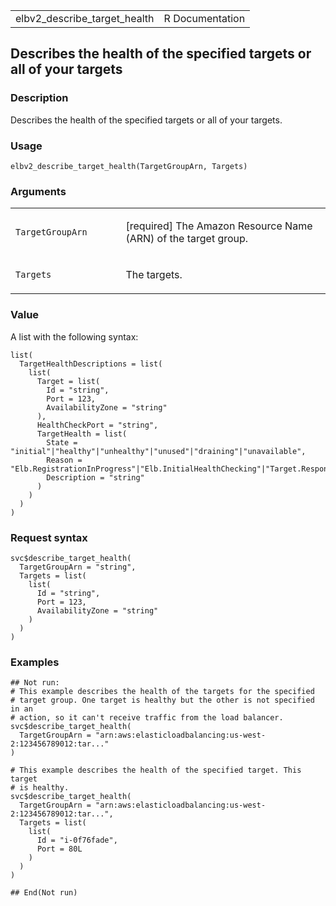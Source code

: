 <table style="width: 100%;">
<tbody>
<tr class="odd">
<td>elbv2_describe_target_health</td>
<td style="text-align: right;">R Documentation</td>
</tr>
</tbody>
</table>

## Describes the health of the specified targets or all of your targets

### Description

Describes the health of the specified targets or all of your targets.

### Usage

    elbv2_describe_target_health(TargetGroupArn, Targets)

### Arguments

<table>
<colgroup>
<col style="width: 35%" />
<col style="width: 65%" />
</colgroup>
<tbody>
<tr class="odd">
<td><code
id="elbv2_describe_target_health_:_TargetGroupArn">TargetGroupArn</code></td>
<td><p>[required] The Amazon Resource Name (ARN) of the target
group.</p></td>
</tr>
<tr class="even">
<td><code
id="elbv2_describe_target_health_:_Targets">Targets</code></td>
<td><p>The targets.</p></td>
</tr>
</tbody>
</table>

### Value

A list with the following syntax:

    list(
      TargetHealthDescriptions = list(
        list(
          Target = list(
            Id = "string",
            Port = 123,
            AvailabilityZone = "string"
          ),
          HealthCheckPort = "string",
          TargetHealth = list(
            State = "initial"|"healthy"|"unhealthy"|"unused"|"draining"|"unavailable",
            Reason = "Elb.RegistrationInProgress"|"Elb.InitialHealthChecking"|"Target.ResponseCodeMismatch"|"Target.Timeout"|"Target.FailedHealthChecks"|"Target.NotRegistered"|"Target.NotInUse"|"Target.DeregistrationInProgress"|"Target.InvalidState"|"Target.IpUnusable"|"Target.HealthCheckDisabled"|"Elb.InternalError",
            Description = "string"
          )
        )
      )
    )

### Request syntax

    svc$describe_target_health(
      TargetGroupArn = "string",
      Targets = list(
        list(
          Id = "string",
          Port = 123,
          AvailabilityZone = "string"
        )
      )
    )

### Examples

    ## Not run: 
    # This example describes the health of the targets for the specified
    # target group. One target is healthy but the other is not specified in an
    # action, so it can't receive traffic from the load balancer.
    svc$describe_target_health(
      TargetGroupArn = "arn:aws:elasticloadbalancing:us-west-2:123456789012:tar..."
    )

    # This example describes the health of the specified target. This target
    # is healthy.
    svc$describe_target_health(
      TargetGroupArn = "arn:aws:elasticloadbalancing:us-west-2:123456789012:tar...",
      Targets = list(
        list(
          Id = "i-0f76fade",
          Port = 80L
        )
      )
    )

    ## End(Not run)
